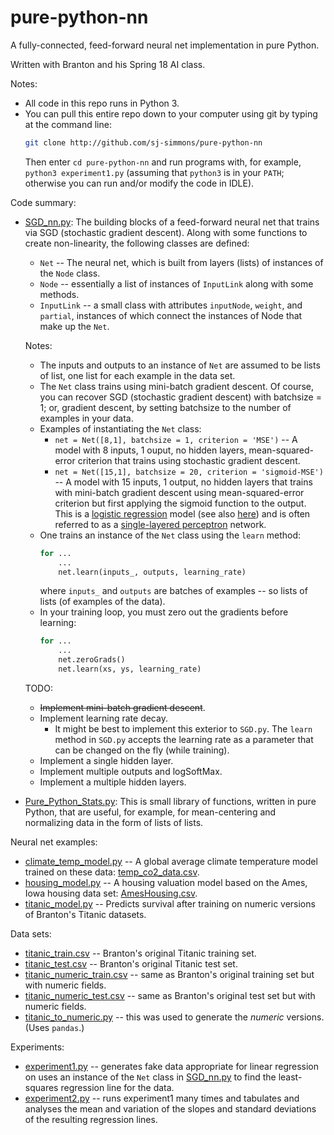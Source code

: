 # pure-python-nn
A fully-connected, feed-forward neural net implementation in pure Python.

Written with Branton and his Spring 18 AI class.

Notes:
  * All code in this repo runs in Python 3.
  * You can pull this entire repo down to your computer using git by typing at the command
    line:
    ``` bash
    git clone http://github.com/sj-simmons/pure-python-nn
    ```
    Then enter `cd pure-python-nn` and run programs with, for example, `python3 experiment1.py`
    (assuming that `python3` is in your `PATH`; otherwise you can run and/or modify the code in IDLE).

Code summary:
  * [SGD_nn.py](SGD_nn.py): The building blocks of a feed-forward neural net that trains via SGD (stochastic gradient descent).
    Along with some functions to create non-linearity, the following classes are defined:
    * `Net` -- The neural net, which is built from layers (lists) of instances of the `Node` class.
    * `Node` -- essentially a list of instances of `InputLink` along with some methods.
    * `InputLink` -- a small class with attributes `inputNode`, `weight`, and `partial`, instances of which connect the
      instances of Node that make up the `Net`.

    Notes:
    * The inputs and outputs to an instance of `Net` are assumed to be lists of list, one list for
      each example in the data set.
    * The `Net` class trains using mini-batch gradient descent.  Of course, you can recover SGD (stochastic gradient descent)
      with batchsize = 1; or, gradient descent, by setting batchsize to the number of examples in your data.  
    * Examples of instantiating the `Net` class:
      * `net = Net([8,1], batchsize = 1, criterion = 'MSE')` -- A model with 8 inputs, 1 ouput, no hidden layers, mean-squared-error criterion
        that trains using stochastic gradient descent.
      * `net = Net([15,1], batchsize = 20, criterion = 'sigmoid-MSE')` -- A model with 15 inputs, 1 output, no hidden layers that trains with
        mini-batch gradient descent using mean-squared-error criterion but first applying the sigmoid function to the output.  This is a
        [logistic regression](https://en.wikipedia.org/wiki/Logistic_regression) model
        (see also [here](https://www.encyclopediaofmath.org/index.php/Logistic_regression)) and is often referred to as a
        [single-layered perceptron](https://en.wikipedia.org/wiki/Logistic_regression#As_a_single-layer_perceptron) network.
    * One trains an instance of the `Net` class using the `learn` method:
      ``` python
      for ... 
          ...
          net.learn(inputs_, outputs, learning_rate)
      ```
      where `inputs_` and `outputs` are batches of examples -- so lists of lists (of examples of the data).
    * In your training loop, you must zero out the gradients before learning:
      ``` python
      for ...
          ...
          net.zeroGrads()
          net.learn(xs, ys, learning_rate)
      ```

    TODO:
    * ~~Implement mini-batch gradient descent~~.
    * Implement learning rate decay.  
      * It might be best to implement this exterior to `SGD.py`.  The `learn` method in `SGD.py` accepts the learning
        rate as a parameter that can be changed on the fly (while training).
    * Implement a single hidden layer.
    * Implement multiple outputs and logSoftMax.
    * Implement a multiple hidden layers.
  * [Pure_Python_Stats.py](Pure_Python_Stats.py): This is small library of functions, written in pure Python,
    that are useful, for example, for mean-centering and normalizing data in the form of lists of lists.

Neural net examples:
  * [climate_temp_model.py](climate_temp_model.py) -- A global average climate temperature model trained on these data:
    [temp_co2_data.csv](datasets/temp_co2_data.csv).
  * [housing_model.py](housing_model.py) -- A housing valuation model based on the Ames, Iowa housing data set:
    [AmesHousing.csv](datasets/AmesHousing.csv).
  * [titanic_model.py](titanic_model.py) -- Predicts survival after training on numeric versions of Branton's
    Titanic datasets.

Data sets:
  * [titanic_train.csv](datasets/titanic_train.csv) -- Branton's original Titanic training set.
  * [titanic_test.csv](datasets/titanic_test.csv) -- Branton's original Titanic test set.
  * [titanic_numeric_train.csv](datasets/titanic_numeric_train.csv) -- same as Branton's original training set but with numeric fields.
  * [titanic_numeric_test.csv](datasets/titanic_numeric_test.csv) -- same as Branton's original test set but with numeric fields.
  * [titanic_to_numeric.py](datasets/titanic_to_numeric.py) -- this was used to generate the *numeric* versions. (Uses `pandas`.)

Experiments:
  * [experiment1.py](experiment1.py) -- generates fake data appropriate for linear regression on uses an instance of the
    `Net` class in [SGD_nn.py](SGD_nn.py) to find the least-squares regression line for the data.
  * [experiment2.py](experiment2.py) -- runs experiment1 many times and tabulates and analyses the mean and variation
    of the slopes and standard deviations of the resulting regression lines.
